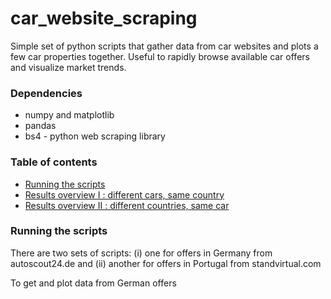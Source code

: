 # car_website_scraping
Simple set of python scripts that gather data from car websites and plots a few car properties together. Useful to rapidly browse available car offers and visualize market trends.

### Dependencies

* numpy and matplotlib
* pandas
* bs4 - python web scraping library

### Table of contents
* [Running the scripts](#running-the-scripts)
* [Results overview I : different cars, same country](#results-overview-I--different-cars,-same-country)
* [Results overview II : different countries, same car](#results-overview-II--different-countries,-same-car)

### Running the scripts
There are two sets of scripts: (i) one for offers in Germany from autoscout24.de and (ii) another for offers in Portugal from standvirtual.com

To get and plot data from German offers
